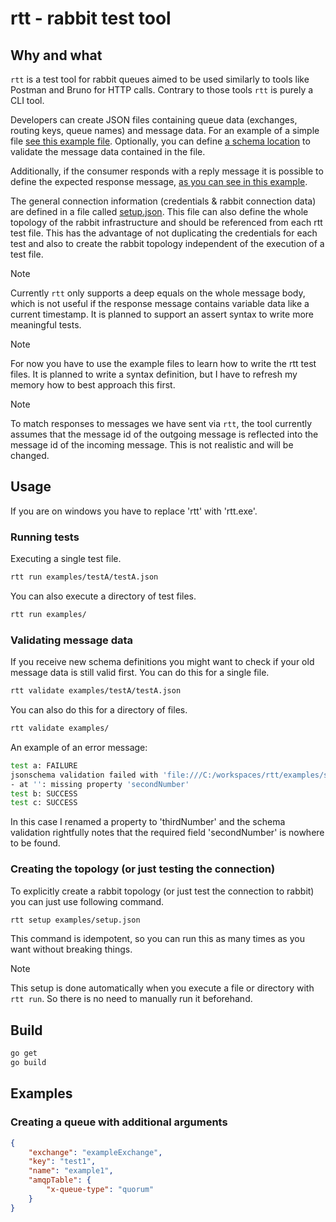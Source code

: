 # rtt - rabbit test tool

## Why and what

`rtt` is a test tool for rabbit queues aimed to be used similarly to tools like Postman and Bruno for HTTP calls.
Contrary to those tools `rtt` is purely a CLI tool.

Developers can create JSON files containing queue data (exchanges, routing keys, queue names) and message data.
For an example of a simple file [see this example file](examples/testB/testB.json). Optionally, you can define [a schema location](examples/schemas/example-schema.schema.json) to validate the message data contained in the file.

Additionally, if the consumer responds with a reply message it is possible to define the expected response message, [as you can see in this example](examples/testA/testA.json).

The general connection information (credentials & rabbit connection data) are defined in a file called [setup.json](examples/setup.json). This file can also define the whole topology of the rabbit infrastructure and should be referenced from each rtt test file. This has the advantage of not duplicating the credentials for each test and also to create the rabbit topology independent of the execution of a test file.

> [!NOTE]
> Currently `rtt` only supports a deep equals on the whole message body, which is not useful if the response message contains variable data like a current timestamp. It is planned to support an assert syntax to write more meaningful tests.

> [!NOTE]
> For now you have to use the example files to learn how to write the rtt test files. It is planned to write a syntax definition, but I have to refresh my memory how to best approach this first.

> [!NOTE]
> To match responses to messages we have sent via `rtt`, the tool currently assumes that the message id of the outgoing message is reflected into the message id of the incoming message. This is not realistic and will be changed.

## Usage

If you are on windows you have to replace 'rtt' with 'rtt.exe'.

### Running tests

Executing a single test file.

```sh
rtt run examples/testA/testA.json
```

You can also execute a directory of test files.

```sh
rtt run examples/
```

### Validating message data

If you receive new schema definitions you might want to check if your old message data is still valid first.
You can do this for a single file.

```sh
rtt validate examples/testA/testA.json
```

You can also do this for a directory of files.

```sh
rtt validate examples/
```

An example of an error message:

```sh
test a: FAILURE
jsonschema validation failed with 'file:///C:/workspaces/rtt/examples/schemas/example-schema.schema.json#'
- at '': missing property 'secondNumber'
test b: SUCCESS
test c: SUCCESS
```

In this case I renamed a property to 'thirdNumber' and the schema validation rightfully notes that the required field 'secondNumber' is nowhere to be found.

### Creating the topology (or just testing the connection)

To explicitly create a rabbit topology (or just test the connection to rabbit) you can just use following command.

```sh
rtt setup examples/setup.json
```

This command is idempotent, so you can run this as many times as you want without breaking things.
> [!NOTE]
> This setup is done automatically when you execute a file or directory with `rtt run`. So there is no need to manually run it beforehand.

## Build

```sh
go get
go build
```

## Examples

### Creating a queue with additional arguments

```json
{
    "exchange": "exampleExchange",
    "key": "test1",
    "name": "example1",
    "amqpTable": {
        "x-queue-type": "quorum"
    }
}
```